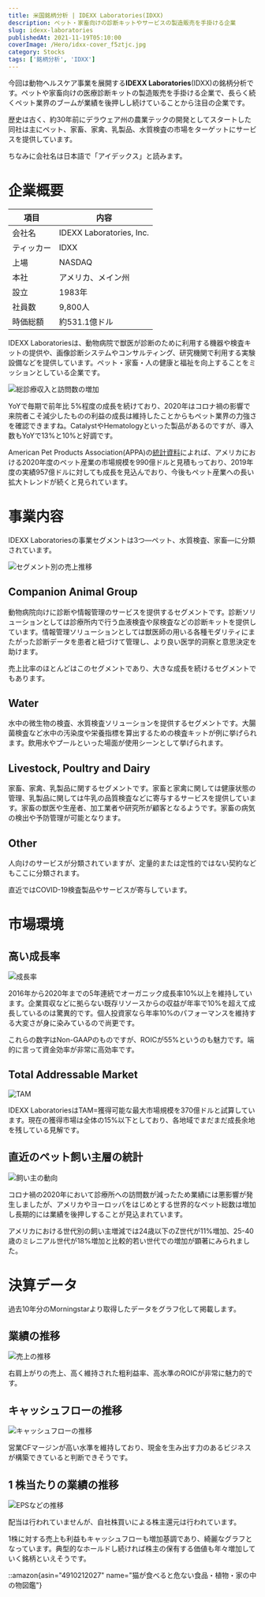 ```yaml
---
title: 米国銘柄分析 | IDEXX Laboratories(IDXX)
description: ペット・家畜向けの診断キットやサービスの製造販売を手掛ける企業
slug: idexx-laboratories
publishedAt: 2021-11-19T05:10:00
coverImage: /Hero/idxx-cover_f5ztjc.jpg
category: Stocks
tags: ['銘柄分析', 'IDXX']
---
```


今回は動物ヘルスケア事業を展開する**IDEXX Laboratories**(IDXX)の銘柄分析です。ペットや家畜向けの医療診断キットの製造販売を手掛ける企業で、長らく続くペット業界のブームが業績を後押しし続けていることから注目の企業です。

歴史は古く、約30年前にデラウェア州の農業テックの開発としてスタートした同社は主にペット、家畜、家禽、乳製品、水質検査の市場をターゲットにサービスを提供しています。

ちなみに会社名は日本語で「アイデックス」と読みます。

# 企業概要

| 項目       | 内容                     |
| ---------- | ------------------------ |
| 会社名     | IDEXX Laboratories, Inc. |
| ティッカー | IDXX                     |
| 上場       | NASDAQ                   |
| 本社       | アメリカ、メイン州       |
| 設立       | 1983年                   |
| 社員数     | 9,800人                  |
| 時価総額   | 約531.1億ドル            |

IDEXX Laboratoriesは、動物病院で獣医が診断のために利用する機器や検査キットの提供や、画像診断システムやコンサルティング、研究機関で利用する実験設備などを提供しています。ペット・家畜・人の健康と福祉を向上することをミッションとしている企業です。

![総診療収入と訪問数の増加](/Stocks/idxx-growth_asajog.jpg)

YoYで毎期で前年比 5%程度の成長を続けており、2020年はコロナ禍の影響で来院者こそ減少したものの利益の成長は維持したことからもペット業界の力強さを確認できますね。CatalystやHematologyといった製品があるのですが、導入数もYoYで13%と10%と好調です。

American Pet Products Association(APPA)の[統計資料](https://www.americanpetproducts.org/press_industrytrends.asp)によれば、アメリカにおける2020年度のペット産業の市場規模を990億ドルと見積もっており、2019年度の実績957億ドルに対しても成長を見込んでおり、今後もペット産業への長い拡大トレンドが続くと見られています。

# 事業内容

IDEXX Laboratoriesの事業セグメントは3つ―ペット、水質検査、家畜―に分類されています。

![セグメント別の売上推移](/Stocks/idxx-segment_mol9vi.png 'セグメント別の売上推移')

## Companion Animal Group

動物病院向けに診断や情報管理のサービスを提供するセグメントです。診断ソリューションとしては診療所内で行う血液検査や尿検査などの診断キットを提供しています。情報管理ソリューションとしては獣医師の用いる各種モダリティにまたがった診断データを患者と紐づけて管理し、より良い医学的洞察と意思決定を助けます。

売上比率のほとんどはこのセグメントであり、大きな成長を続けるセグメントでもあります。

## Water

水中の微生物の検査、水質検査ソリューションを提供するセグメントです。大腸菌検査など水中の汚染度や栄養指標を算出するための検査キットが例に挙げられます。飲用水やプールといった場面が使用シーンとして挙げられます。

## Livestock, Poultry and Dairy

家畜、家禽、乳製品に関するセグメントです。家畜と家禽に関しては健康状態の管理、乳製品に関しては牛乳の品質検査などに寄与するサービスを提供しています。家畜の獣医や生産者、加工業者や研究所が顧客となるようです。家畜の病気の検出や予防管理が可能となります。

## Other

人向けのサービスが分類されていますが、定量的または定性的ではない契約などもここに分類されます。

直近ではCOVID-19検査製品やサービスが寄与しています。

# 市場環境

## 高い成長率

![成長率](/Stocks/idxx-growth.jpg)

2016年から2020年までの5年連続でオーガニック成長率10%以上を維持しています。企業買収などに拠らない既存リソースからの収益が年率で10%を超えて成長しているのは驚異的です。個人投資家なら年率10%のパフォーマンスを維持する大変さが身に染みているので尚更です。

これらの数字はNon-GAAPのものですが、ROICが55%というのも魅力です。端的に言って資金効率が非常に高効率です。

## Total Addressable Market

![TAM](/Stocks/idxx-tam.jpg)

IDEXX LaboratoriesはTAM=獲得可能な最大市場規模を370億ドルと試算しています。現在の獲得市場は全体の15%以下としており、各地域でまだまだ成長余地を残している見解です。

## 直近のペット飼い主層の統計

![飼い主の動向](/Stocks/idxx-petparents.jpg)

コロナ禍の2020年において診療所への訪問数が減ったため業績には悪影響が発生しましたが、アメリカやヨーロッパをはじめとする世界的なペット総数は増加し長期的には業績を後押しすることが見込まれています。

アメリカにおける世代別の飼い主増減では24歳以下のZ世代が11%増加、25-40歳のミレニアル世代が18%増加と比較的若い世代での増加が顕著にみられました。

# 決算データ

過去10年分のMorningstarより取得したデータをグラフ化して掲載します。

## 業績の推移

![売上の推移](/Stocks/idxx-revenue_zimybj.png)

右肩上がりの売上、高く維持された粗利益率、高水準のROICが非常に魅力的です。

## キャッシュフローの推移

![キャッシュフローの推移](/Stocks/idxx-cashflow_jrjhs0.png)

営業CFマージンが高い水準を維持しており、現金を生み出す力のあるビジネスが構築できていると判断できそうです。

## 1 株当たりの業績の推移

![EPSなどの推移](/Stocks/idxx-eps_sjxma4.png)

配当は行われていませんが、自社株買いによる株主還元は行われています。

1株に対する売上も利益もキャッシュフローも増加基調であり、綺麗なグラフとなっています。典型的なホールドし続ければ株主の保有する価値も年々増加していく銘柄といえそうです。

::amazon{asin="4910212027" name="猫が食べると危ない食品・植物・家の中の物図鑑"}
